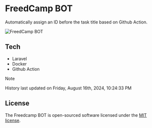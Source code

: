 # FreedCamp BOT

Automatically assign an ID before the task title based on Github Action.

![FreedCamp BOT](https://repository-images.githubusercontent.com/737932867/7d34798b-2680-471c-b089-a78a718d3d6a)

## Tech

- Laravel
- Docker
- Github Action

> [!NOTE]  
> History last updated on Friday, August 16th, 2024, 10:24:33 PM

## License

The Freedcamp BOT is open-sourced software licensed under the [MIT license](https://opensource.org/licenses/MIT).
